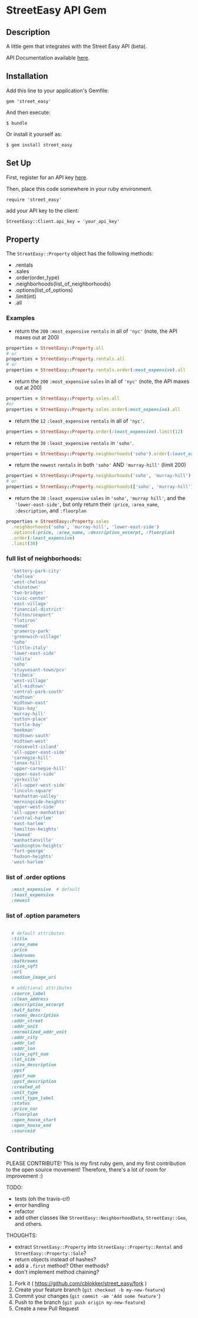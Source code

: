 # StreetEasy API Gem

## Description

A little gem that integrates with the Street Easy API (beta).

API Documentation available [here](http://streeteasy.com/api/info).


## Installation

Add this line to your application's Gemfile:

    gem 'street_easy'

And then execute:

    $ bundle

Or install it yourself as:

    $ gem install street_easy

## Set Up

First, register for an API key [here](http://streeteasy.com/api/info).

Then, place this code somewhere in your ruby environment.

    require 'street_easy'

add your API key to the client:

    StreetEasy::Client.api_key = 'your_api_key'

## Property

The `StreatEasy::Property` object has the following methods:

* .rentals
* .sales
* .order(order_type)
* .neighborhoods(list_of_neighborhoods)
* .options(list_of_options)
* .limit(int)
* .all


### Examples
* return the `200` `:most_expensive` `rentals` in all of `'nyc'` (note, the API maxes out at 200)
```ruby
properties = StreetEasy::Property.all
# or
properties = StreetEasy::Property.rentals.all
# or
properties = StreetEasy::Property.rentals.order(:most_expensive).all
```
* return the `200` `:most_expensive` `sales` in all of `'nyc'` (note, the API maxes out at 200)

```ruby
properties = StreetEasy::Property.sales.all
#or
properties = StreetEasy::Property.sales.order(:most_expensive).all
```
* return the `12` `:least_expensive` `rentals` in all of `'nyc'`.

```ruby
properties = StreetEasy::Property.order(:least_expensive).limit(12)
```

* return the `30` `:least_expensive` `rentals` in `'soho'`.
```ruby
properties = StreetEasy::Property.neighborhoods('soho').order(:least_expensive).limit(30)
```
* return the `newest` `rentals` in both `'soho'` AND `'murray-hill'` (limit 200)
```ruby
properties = StreetEasy::Property.neighborhoods('soho', 'murray-hill').order(:newest).all
# or
properties = StreetEasy::Property.neighborhoods(['soho', 'murray-hill']).order(:newest).all
```

* return the `30` `:least_expensive` `sales` in `'soho'`, `'murray hill'`, and the `'lower-east-side'`, but only return their `:price`, `:area_name`, `:description`, and `:floorplan`
```ruby
properties = StreetEasy::Property.sales
  .neighborhoods('soho', 'murray-hill', 'lower-east-side')
  .options(:price, :area_name, :description_excerpt, :floorplan)
  .order(:least_expensive)
  .limit(30)
```

### full list of neighborhoods:
```ruby
  'battery-park-city'
  'chelsea'
  'west-chelsea'
  'chinatown'
  'two-bridges'
  'civic-center'
  'east-village'
  'financial-district'
  'fulton/seaport'
  'flatiron'
  'nomad'
  'gramercy-park'
  'greenwich-village'
  'noho'
  'little-italy'
  'lower-east-side'
  'nolita'
  'soho'
  'stuyvesant-town/pcv'
  'tribeca'
  'west-village'
  'all-midtown'
  'central-park-south'
  'midtown'
  'midtown-east'
  'kips-bay'
  'murray-hill'
  'sutton-place'
  'turtle-bay'
  'beekman'
  'midtown-south'
  'midtown-west'
  'roosevelt-island'
  'all-upper-east-side'
  'carnegie-hill'
  'lenox-hill'
  'upper-carnegie-hill'
  'upper-east-side'
  'yorkville'
  'all-upper-west-side'
  'lincoln-square'
  'manhattan-valley'
  'morningside-heights'
  'upper-west-side'
  'all-upper-manhattan'
  'central-harlem'
  'east-harlem'
  'hamilton-heights'
  'inwood'
  'manhattanville'
  'washington-heights'
  'fort-george'
  'hudson-heights'
  'west-harlem'
```


### list of .order options
```ruby
  :most_expensive  # default
  :least_expensive
  :newest
```

### list of .option parameters

```ruby
      
  # default attributes
  :title
  :area_name
  :price
  :bedrooms
  :bathrooms
  :size_sqft
  :url
  :medium_image_uri

  # additional attributes
  :source_label
  :clean_address
  :description_excerpt
  :half_baths
  :rooms_description
  :addr_street
  :addr_unit
  :normalized_addr_unit
  :addr_city
  :addr_lat
  :addr_lon
  :size_sqft_num
  :lot_size
  :size_description
  :ppsf
  :ppsf_num
  :ppsf_description
  :created_at
  :unit_type
  :unit_type_label
  :status
  :price_cur
  :floorplan
  :open_house_start
  :open_house_end
  :sourceid
```

## Contributing

PLEASE CONTRIBUTE!  This is my first ruby gem, and my first contribution to the open source movement! Therefore, there's a lot of room for improvement :)

TODO:
* tests (oh the travis-ci!)
* error handling
* refactor
* add other classes like `StreetEasy::NeighborhoodData`, `StreetEasy::Geo`, and others.

THOUGHTS:
* extract `StreetEasy::Property` into `StreetEasy::Property::Rental` and `StreetEasy::Property::Sale`?
* return objects instead of hashes?
* add a `.first` method? Other methods?
* don't implement method chaining?

1. Fork it ( https://github.com/cblokker/street_easy/fork )
2. Create your feature branch (`git checkout -b my-new-feature`)
3. Commit your changes (`git commit -am 'Add some feature'`)
4. Push to the branch (`git push origin my-new-feature`)
5. Create a new Pull Request
